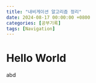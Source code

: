 ```yaml
---
title: "내비게이션 알고리즘 정리"
date: 2024-08-17 00:00:00 +0800
categories: [공부기록]
tags: [Navigation]
---
```


# Hello World

abd
